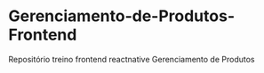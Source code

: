 # Gerenciamento-de-Produtos-Frontend
Repositório treino frontend reactnative Gerenciamento de Produtos
